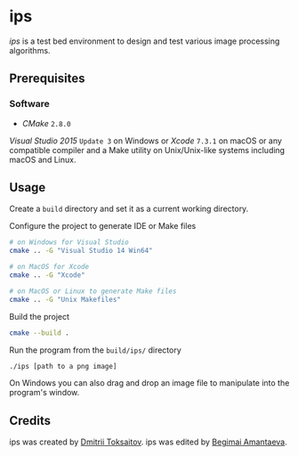 ips
===

*ips* is a test bed environment to design and test various image processing
algorithms.

## Prerequisites

### Software

* *CMake* `2.8.0`

*Visual Studio 2015* `Update 3` on Windows or *Xcode* `7.3.1` on macOS or any
compatible compiler and a Make utility on Unix/Unix-like systems including macOS
and Linux.

## Usage

Create a `build` directory and set it as a current working directory.

Configure the project to generate IDE or Make files

```bash
# on Windows for Visual Studio
cmake .. -G "Visual Studio 14 Win64"

# on MacOS for Xcode
cmake .. -G "Xcode"

# on MacOS or Linux to generate Make files
cmake .. -G "Unix Makefiles"
```

Build the project

```bash
cmake --build .
```

Run the program from the `build/ips/` directory

```bash
./ips [path to a png image]
```

On Windows you can also drag and drop an image file to manipulate into the
program's window.

## Credits

ips was created by [Dmitrii Toksaitov](https://github.com/toksaitov).
ips was edited by [Begimai Amantaeva](https://github.com/begimai).
